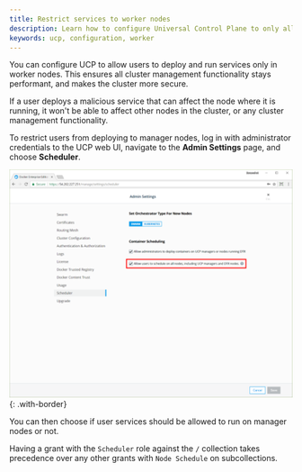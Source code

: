 ```yaml
---
title: Restrict services to worker nodes
description: Learn how to configure Universal Control Plane to only allow running services in worker nodes.
keywords: ucp, configuration, worker
---
```


You can configure UCP to allow users to deploy and run services only in
worker nodes. This ensures all cluster management functionality stays
performant, and makes the cluster more secure.

If a user deploys a malicious service that can affect the node where it
is running, it won't be able to affect other nodes in the cluster, or
any cluster management functionality.

To restrict users from deploying to manager nodes, log in with administrator
credentials to the UCP web UI, navigate to the **Admin Settings**
page, and choose **Scheduler**.

![](../../images/restrict-services-to-worker-nodes-1.png){: .with-border}

You can then choose if user services should be allowed to run on manager nodes
or not.

Having a grant with the `Scheduler` role against the `/` collection takes
precedence over any other grants with `Node Schedule` on subcollections.


